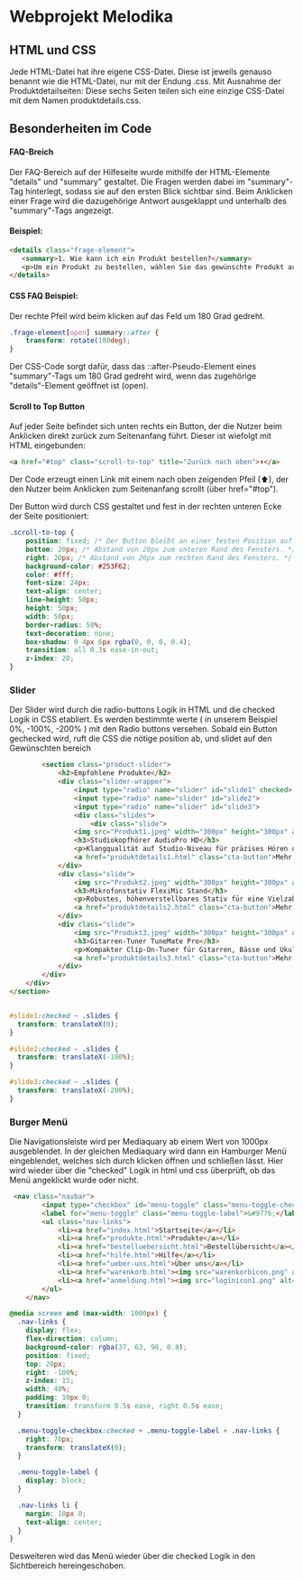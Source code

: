 # Webprojekt Melodika

## HTML und CSS

Jede HTML-Datei hat ihre eigene CSS-Datei. Diese ist jeweils genauso benannt wie die HTML-Datei, nur mit der Endung .css. Mit Ausnahme der Produktdetailseiten: Diese sechs Seiten teilen sich eine einzige CSS-Datei mit dem Namen produktdetails.css.


## Besonderheiten im Code

#### FAQ-Breich

Der FAQ-Bereich auf der Hilfeseite wurde mithilfe der HTML-Elemente "details" und "summary" gestaltet. Die Fragen werden dabei im "summary"-Tag hinterlegt, sodass sie auf den ersten Blick sichtbar sind. Beim Anklicken einer Frage wird die dazugehörige Antwort ausgeklappt und unterhalb des "summary"-Tags angezeigt.

#### Beispiel:

```html
<details class="frage-element">
   <summary>1. Wie kann ich ein Produkt bestellen?</summary>
   <p>Um ein Produkt zu bestellen, wählen Sie das gewünschte Produkt aus, fügen es Ihrem Warenkorb hinzu und gehen Sie zur Kasse.</p>
</details>
```
#### CSS FAQ Beispiel:
Der rechte Pfeil wird beim klicken auf das Feld um 180 Grad gedreht.
```css
.frage-element[open] summary::after {
    transform: rotate(180deg);
}
```
 Der CSS-Code sorgt dafür, dass das ::after-Pseudo-Element eines "summary"-Tags um 180 Grad gedreht wird, wenn das zugehörige "details"-Element geöffnet ist (open).

#### Scroll to Top Button

 Auf jeder Seite befindet sich unten rechts ein Button, der die Nutzer beim Anklicken direkt zurück zum Seitenanfang führt. Dieser ist wiefolgt mit HTML eingebunden:

 ```html
<a href="#top" class="scroll-to-top" title="Zurück nach oben">⬆</a>
 ```
Der Code erzeugt einen Link mit einem nach oben zeigenden Pfeil (⬆), der den Nutzer beim Anklicken zum Seitenanfang scrollt (über href="#top").

Der Button wird durch CSS gestaltet und fest in der rechten unteren Ecke der Seite positioniert:

```css
.scroll-to-top {
    position: fixed; /* Der Button bleibt an einer festen Position auf der Seite, unabhängig vom Scrollen. */
    bottom: 20px; /* Abstand von 20px zum unteren Rand des Fensters. */
    right: 20px; /* Abstand von 20px zum rechten Rand des Fensters. */
    background-color: #253F62; 
    color: #fff; 
    font-size: 24px; 
    text-align: center; 
    line-height: 50px; 
    height: 50px; 
    width: 50px; 
    border-radius: 50%; 
    text-decoration: none; 
    box-shadow: 0 4px 6px rgba(0, 0, 0, 0.4); 
    transition: all 0.3s ease-in-out; 
    z-index: 20; 
}
```

### Slider

Der Slider wird durch die radio-buttons Logik in HTML und die checked Logik in CSS etabliert. Es werden bestimmte werte ( in unserem Beispiel 0%, -100%, -200% ) mit den Radio buttons versehen. Sobald ein Button gechecked wird, ruft die CSS die nötige position ab, und slidet auf den Gewünschten bereich
```html
        <section class="product-slider">
            <h2>Empfohlene Produkte</h2>
            <div class="slider-wrapper">
                <input type="radio" name="slider" id="slide1" checked>
                <input type="radio" name="slider" id="slide2">
                <input type="radio" name="slider" id="slide3">
                <div class="slides">
                    <div class="slide">
                <img src="Produkt1.jpeg" width="300px" height="300px" align="center" alt="Studiokopfhörer AudioPro HD">
                <h3>Studiokopfhörer AudioPro HD</h3>
                <p>Klangqualität auf Studio-Niveau für präzises Hören und Mischen</p>
                <a href="produktdetails1.html" class="cta-button">Mehr erfahren</a>
            </div>
            <div class="slide">
                <img src="Produkt2.jpeg" width="300px" height="300px" align="center" alt="Mikrofonstativ FlexiMic Stand">
                <h3>Mikrofonstativ FlexiMic Stand</h3>
                <p>Robustes, höhenverstellbares Stativ für eine Vielzahl von Anwendungen</p>
                <a href="produktdetails2.html" class="cta-button">Mehr erfahren</a>
            </div>
            <div class="slide">
                <img src="Produkt3.jpeg" width="300px" height="300px" align="center" alt="Gitarren-Tuner TuneMate Pro">
                <h3>Gitarren-Tuner TuneMate Pro</h3>
                <p>Kompakter Clip-On-Tuner für Gitarren, Bässe und Ukulelen</p>
                <a href="produktdetails3.html" class="cta-button">Mehr erfahren</a>
            </div>
        </div>
    </div>
</section>
```
```css

#slide1:checked ~ .slides {
  transform: translateX(0);
}

#slide2:checked ~ .slides {
  transform: translateX(-100%);
}

#slide3:checked ~ .slides {
  transform: translateX(-200%);
}
```
### Burger Menü

Die Navigationsleiste wird per Mediaquary ab einem Wert von 1000px ausgeblendet. In der gleichen Mediaquary wird dann ein Hamburger Menü eingeblendet, welches sich durch klicken öffnen und schließen lässt.
Hier wird wieder über die "checked" Logik in html und css überprüft, ob das Menü angeklickt wurde oder nicht. 
```html
 <nav class="navbar">
        <input type="checkbox" id="menu-toggle" class="menu-toggle-checkbox">
        <label for="menu-toggle" class="menu-toggle-label">&#9776;</label>
        <ul class="nav-links">
            <li><a href="index.html">Startseite</a></li>
            <li><a href="produkte.html">Produkte</a></li>
            <li><a href="bestelluebersicht.html">Bestellübersicht</a></li>
            <li><a href="hilfe.html">Hilfe</a></li>
            <li><a href="ueber-uns.html">Über uns</a></li>
            <li><a href="warenkorb.html"><img src="warenkorbicon.png" alt="Warenkorb" class="nav-icon"></a></li>
            <li><a href="anmeldung.html"><img src="loginicon1.png" alt="Login" class="nav-icon"></a></li>
        </ul>
    </nav>
```
```css
@media screen and (max-width: 1000px) {
  .nav-links {
    display: flex;
    flex-direction: column;
    background-color: rgba(37, 63, 98, 0.8);
    position: fixed;
    top: 20px;
    right: -100%;
    z-index: 15;
    width: 40%;
    padding: 10px 0;
    transition: transform 0.5s ease, right 0.5s ease;
  }

  .menu-toggle-checkbox:checked + .menu-toggle-label + .nav-links {
    right: 70px;
    transform: translateX(0);
  }

  .menu-toggle-label {
    display: block;
  }

  .nav-links li {
    margin: 10px 0;
    text-align: center;
  }
}
```
Desweiteren wird das Menü wieder über die checked Logik in den Sichtbereich hereingeschoben.
